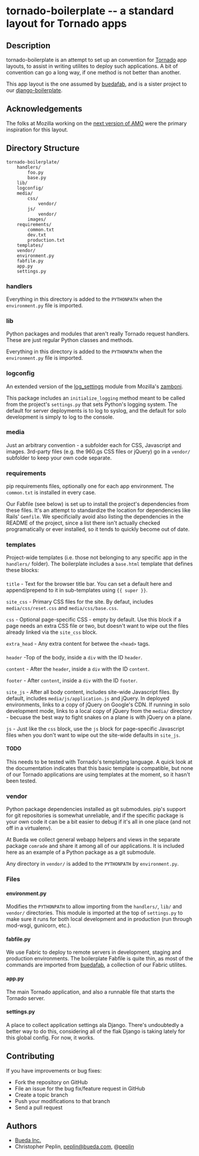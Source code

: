 tornado-boilerplate -- a standard layout for Tornado apps
===============================================================================

## Description

tornado-boilerplate is an attempt to set up an convention for
[Tornado](http://www.tornadoweb.org/) app layouts, to assist in writing utilites
to deploy such applications. A bit of convention can go a long way, if one
method is not better than another.

This app layout is the one assumed by [buedafab](https://github.com/bueda/ops),
and is a sister project to our
[django-boilerplate](https://github.com/bueda/django-boilerplate).

## Acknowledgements

The folks at Mozilla working on the [next version of AMO](https://github.com/jbalogh/zamboni)
were the primary inspiration for this layout.

## Directory Structure

    tornado-boilerplate/
        handlers/
            foo.py
            base.py
        lib/
        logconfig/
        media/
            css/
                vendor/
            js/
                vendor/
            images/
        requirements/
            common.txt
            dev.txt
            production.txt
        templates/
        vendor/
        environment.py
        fabfile.py
        app.py
        settings.py

### handlers

Everything in this directory is added to the `PYTHONPATH` when the
`environment.py` file is imported.

### lib

Python packages and modules that aren't really Tornado request handlers. These
are just regular Python classes and methods.

Everything in this directory is added to the `PYTHONPATH` when the
`environment.py` file is imported.

### logconfig

An extended version of the
[log_settings](https://github.com/jbalogh/zamboni/blob/master/log_settings.py)
module from Mozilla's [zamboni](https://github.com/jbalogh/zamboni).

This package includes an `initialize_logging` method meant to be called from the
project's `settings.py` that sets Python's logging system. The default for
server deployments is to log to syslog, and the default for solo development is
simply to log to the console. 

### media

Just an arbitrary convention - a subfolder each for CSS, Javascript and images.
3rd-party files (e.g. the 960.gs CSS files or jQuery) go in a `vendor/`
subfolder to keep your own code separate.

### requirements

pip requirements files, optionally one for each app environment. The
`common.txt` is installed in every case.

Our Fabfile (see below) is set up to install the project's dependencies from
these files. It's an attempt to standardize the location for dependencies like
Rails' `Gemfile`. We specificially avoid also listing the dependencies in the
README of the project, since a list there isn't actually checked programatically
or ever installed, so it tends to quickly become out of date.

### templates

Project-wide templates (i.e. those not belonging to any specific app in the
`handlers/` folder). The boilerplate includes a `base.html` template that defines
these blocks:

#### <head>

`title` - Text for the browser title bar. You can set a default here and append/prepend to
it in sub-templates using `{{ super }}`.

`site_css` - Primary CSS files for the site. By defaut, includes `media/css/reset.css` and
`media/css/base.css`. 

`css` - Optional page-specific CSS - empty by default. Use this block if a page needs an extra CSS file
or two, but doesn't want to wipe out the files already linked via the `site_css`
block.

`extra_head` - Any extra content for betwee the `<head>` tags.

#### <body>

`header` -Top of the body, inside a `div` with the ID `header`.

`content` - After the `header`, inside a `div` with the ID `content`.

`footer` - After `content`, inside a `div` with the ID `footer`.

`site_js` - After all body content, includes site-wide Javascript files. By default,
includes `media/js/application.js` and jQuery. In deployed environments, links
to a copy of jQuery on Google's CDN. If running in solo development mode, links
to a local copy of jQuery from the `media/` directory - becuase the best way to
fight snakes on a plane is with jQuery on a plane.

`js` - Just like the `css` block, use the `js` block for page-specific Javascript files
when you don't want to wipe out the site-wide defaults in `site_js`.

#### TODO

This needs to be tested with Tornado's templating language. A quick
look at the documentation indicates that this basic template is compatible, but
none of our Tornado applications are using templates at the moment, so it hasn't
been tested.

### vendor

Python package dependencies installed as git submodules. pip's support for git
repositories is somewhat unreliable, and if the specific package is your own
code it can be a bit easier to debug if it's all in one place (and not off in a
virtualenv). 

At Bueda we collect general webapp helpers and views in the separate package
`comrade` and share it among all of our applications. It is included here as an
example of a Python package as a git submodule.

Any directory in `vendor/` is added to the `PYTHONPATH` by `environment.py`.

### Files

#### environment.py

Modifies the `PYTHONPATH` to allow importing from the `handlers/`, `lib/` and
`vendor/` directories. This module is imported at the top of `settings.py` to
make sure it runs for both local development and in production (run through
mod-wsgi, gunicorn, etc.).

#### fabfile.py

We use Fabric to deploy to remote servers in development, staging and production
environments. The boilerplate Fabfile is quite thin, as most of the commands are
imported from [buedafab](https://github.com/bueda/ops), a collection of our
Fabric utilites.

#### app.py

The main Tornado application, and also a runnable file that starts the Tornado 
server.

#### settings.py

A place to collect application settings ala Django. There's undoubtedly a better
way to do this, considering all of the flak Django is taking lately for this
global config. For now, it works.

## Contributing

If you have improvements or bug fixes:

* Fork the repository on GitHub
* File an issue for the bug fix/feature request in GitHub
* Create a topic branch
* Push your modifications to that branch
* Send a pull request

## Authors

* [Bueda Inc.](http://www.bueda.com)
* Christopher Peplin, peplin@bueda.com, @[peplin](http://twitter.com/peplin)
